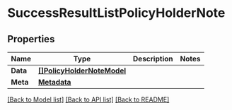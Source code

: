 # SuccessResultListPolicyHolderNote

## Properties

Name | Type | Description | Notes
------------ | ------------- | ------------- | -------------
**Data** | [**[]PolicyHolderNoteModel**](PolicyHolderNoteModel.md) |  | 
**Meta** | [**Metadata**](Metadata.md) |  | 

[[Back to Model list]](../README.md#documentation-for-models) [[Back to API list]](../README.md#documentation-for-api-endpoints) [[Back to README]](../README.md)


